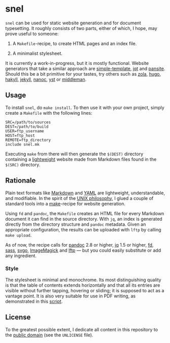 snel
==============================================================================

`snel` can be used for static website generation and for document typesetting. 
It roughly consists of two parts, either of which, I hope, may prove useful to 
someone:

1.  A `Makefile`-recipe, to create HTML pages and an index file.

2.  A minimalist stylesheet.

It is currently a work-in-progress, but it is mostly functional. Website 
generators that take a similar approach are 
[simple-template](https://github.com/simple-template/pandoc), 
[jqt](https://fadado.github.io/jqt/) and 
[pansite](https://github.com/wcaleb/website). Should this be a bit primitive 
for your tastes, try others such as [zola](https://www.getzola.org/), 
[hugo](http://gohugo.io/), [hakyll](https://jaspervdj.be/hakyll/about.html),
[jekyll](http://jekyllrb.com/), [nanoc](https://nanoc.ws/), 
[yst](https://github.com/jgm/yst) or [middleman](https://middlemanapp.com/). 


Usage
-------------------------------------------------------------------------------

To install `snel`, do `make install`. To then use it with your own project, 
simply create a `Makefile` with the following lines:

    SRC=/path/to/sources
    DEST=/path/to/build
    USER=ftp_username
    HOST=ftp_host
    REMOTE=ftp_directory
    include snel.mk

Executing `make` from there will then generate the `$(DEST)` directory 
containing a [lightweight](http://idlewords.com/talks/website_obesity.htm) 
website made from Markdown files found in the `$(SRC)` directory. 


Rationale
-------------------------------------------------------------------------------

Plain text formats like [Markdown](http://commonmark.org/help/) and 
[YAML](http://www.yaml.org/spec/) are lightweight, understandable, and 
modifiable. In the spirit of the [UNIX 
philosophy](https://en.wikipedia.org/wiki/Unix_philosophy), I glued a couple 
of standard tools into a [make](https://www.gnu.org/software/make)-recipe for 
website generation.

Using `fd` and `pandoc`, the `Makefile` creates an HTML file for every 
Markdown document it can find in the source directory. With `jq`, an index is 
generated directly from the directory structure and `pandoc` metadata. Given 
an appropriate configuration, the results can be uploaded with `lftp` by 
calling `make upload`.

As of now, the recipe calls for [pandoc](http://pandoc.org/) 2.8 or higher, 
[jq](https://stedolan.github.io/jq/) 1.5 or higher,
[fd](https://github.com/sharkdp/fd),
[sass](http://sass-lang.com/),
[svgo](https://github.com/svg/svgo),
[ImageMagick](http://www.imagemagick.org/) and
[lftp](http://lftp.yar.ru/) — but you could easily substitute or add any 
ingredient.


### Style

The stylesheet is minimal and monochrome. Its most distinguishing quality is 
that the table of contents extends horizontally and that all its entries are 
visible without further tapping, hovering or sliding; it is supposed to act as 
a vantage point. It is also very suitable for use in PDF writing, as 
demonstrated in this 
[script](https://github.com/slakkenhuis/scripts/blob/master/printer).



License
------------------------------------------------------------------------------

To the greatest possible extent, I dedicate all content in this
repository to the [public domain](https://unlicense.org/) (see the
`UNLICENSE` file).

